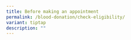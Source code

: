 ```yaml
---
title: Before making an appointment
permalink: /blood-donation/check-eligibility/
variant: tiptap
description: ""
---
```

<p></p>